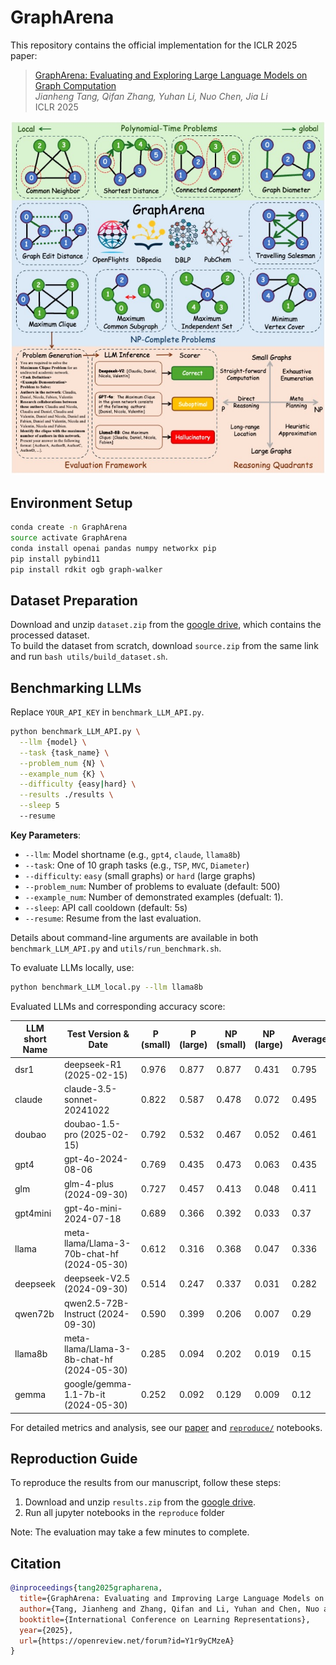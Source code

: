 # GraphArena

This repository contains the official implementation for the ICLR 2025 paper:  

> [GraphArena: Evaluating and Exploring Large Language Models on Graph Computation](https://openreview.net/forum?id=Y1r9yCMzeA)  
> *Jianheng Tang, Qifan Zhang, Yuhan Li, Nuo Chen, Jia Li*  
> ICLR 2025


![intro](utils/GraphArena.jpg)

## Environment Setup

```bash
conda create -n GraphArena
source activate GraphArena
conda install openai pandas numpy networkx pip
pip install pybind11
pip install rdkit ogb graph-walker
```

## Dataset Preparation

Download and unzip `dataset.zip` from the [google drive](https://drive.google.com/drive/folders/1mvJSUTrfOX13wgpkyb3w8s_SJqipnb1c?usp=sharing), which contains the processed dataset.  
To build the dataset from scratch, download `source.zip` from the same link and run `bash utils/build_dataset.sh`.

## Benchmarking LLMs

Replace `YOUR_API_KEY` in `benchmark_LLM_API.py`.

```bash
python benchmark_LLM_API.py \
  --llm {model} \
  --task {task_name} \
  --problem_num {N} \
  --example_num {K} \
  --difficulty {easy|hard} \
  --results ./results \
  --sleep 5
  --resume
```

**Key Parameters**:
- `--llm`: Model shortname (e.g., `gpt4`, `claude`, `llama8b`)
- `--task`: One of 10 graph tasks (e.g., `TSP`, `MVC`, `Diameter`)
- `--difficulty`: `easy` (small graphs) or `hard` (large graphs)
- `--problem_num`: Number of problems to evaluate (default: 500)
- `--example_num`: Number of demonstrated examples (defualt: 1).
- `--sleep`: API call cooldown (default: 5s)
- `--resume`: Resume from the last evaluation.

Details about command-line arguments are available in both `benchmark_LLM_API.py` and `utils/run_benchmark.sh`.

To evaluate LLMs locally, use:

```bash
python benchmark_LLM_local.py --llm llama8b
```

Evaluated LLMs and corresponding accuracy score:

| LLM short Name | Test Version & Date | P (small) | P (large) | NP (small) | NP (large) | Average |
| --- | --- | --- | --- | --- | --- | --- |
| dsr1 | deepseek-R1 (2025-02-15) | 0.976 | 0.877 | 0.877 | 0.431 | 0.795 |
| claude | claude-3.5-sonnet-20241022 | 0.822 | 0.587 | 0.478 | 0.072 | 0.495 |
| doubao | doubao-1.5-pro (2025-02-15) | 0.792 | 0.532 | 0.467 | 0.052 | 0.461 |
| gpt4 | gpt-4o-2024-08-06 | 0.769 | 0.435 | 0.473 | 0.063 | 0.435 |
| glm | glm-4-plus (2024-09-30) | 0.727 | 0.457 | 0.413 | 0.048 | 0.411 |
| gpt4mini | gpt-4o-mini-2024-07-18 | 0.689 | 0.366 | 0.392 | 0.033 | 0.37 |
| llama | meta-llama/Llama-3-70b-chat-hf (2024-05-30) | 0.612 | 0.316 | 0.368 | 0.047 | 0.336 |
| deepseek | deepseek-V2.5 (2024-09-30) | 0.514 | 0.247 | 0.337 | 0.031 | 0.282 |
| qwen72b | qwen2.5-72B-Instruct (2024-09-30) | 0.590 | 0.399 | 0.206 | 0.007 | 0.29 |
| llama8b | meta-llama/Llama-3-8b-chat-hf (2024-05-30) | 0.285 | 0.094 | 0.202 | 0.019 | 0.15 |
| gemma | google/gemma-1.1-7b-it (2024-05-30) | 0.252 | 0.092 | 0.129 | 0.009 | 0.12 |

For detailed metrics and analysis, see our [paper](https://openreview.net/forum?id=Y1r9yCMzeA) and [`reproduce/`](reproduce/) notebooks.

## Reproduction Guide

To reproduce the results from our manuscript, follow these steps:

1. Download and unzip `results.zip` from the [google drive](https://drive.google.com/drive/folders/1mvJSUTrfOX13wgpkyb3w8s_SJqipnb1c?usp=sharing).
2. Run all jupyter notebooks in the `reproduce` folder

Note: The evaluation may take a few minutes to complete.

## Citation
```bibtex
@inproceedings{tang2025grapharena,
  title={GraphArena: Evaluating and Improving Large Language Models on Graph Computation},
  author={Tang, Jianheng and Zhang, Qifan and Li, Yuhan and Chen, Nuo and Li, Jia},
  booktitle={International Conference on Learning Representations},
  year={2025},
  url={https://openreview.net/forum?id=Y1r9yCMzeA}
}
```